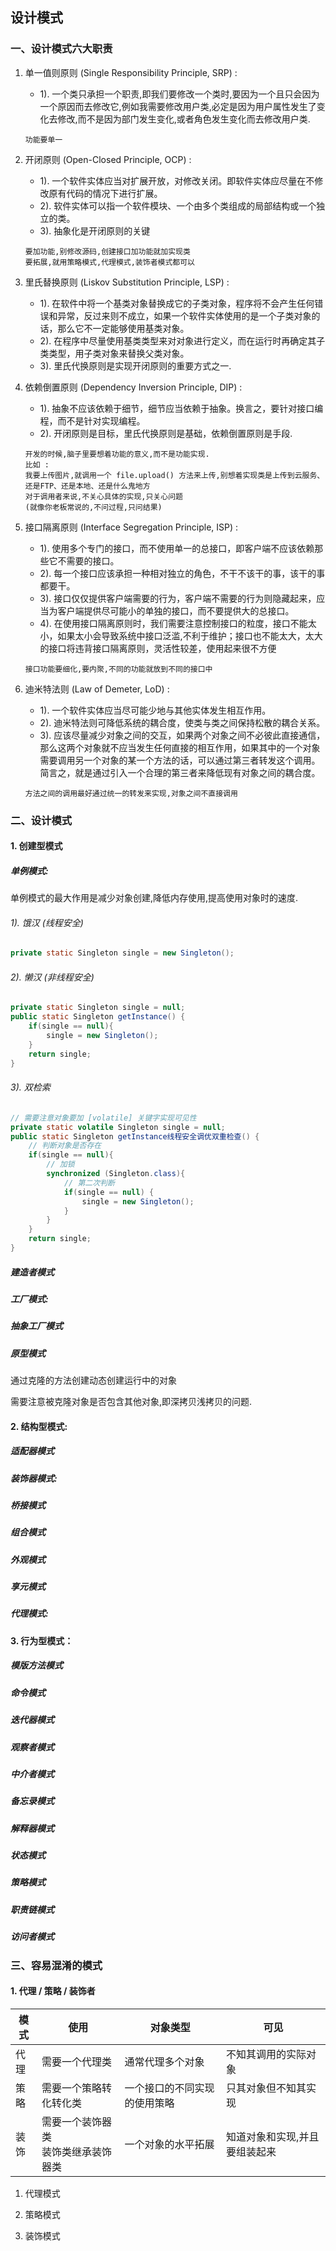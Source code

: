 ## 设计模式

### 一、设计模式六大职责
1. 单一值则原则 (Single Responsibility Principle, SRP) :
    - 1). 一个类只承担一个职责,即我们要修改一个类时,要因为一个且只会因为一个原因而去修改它,例如我需要修改用户类,必定是因为用户属性发生了变化去修改,而不是因为部门发生变化,或者角色发生变化而去修改用户类.
    ```
    功能要单一
    ```


2. 开闭原则 (Open-Closed Principle, OCP) :
    - 1). 一个软件实体应当对扩展开放，对修改关闭。即软件实体应尽量在不修改原有代码的情况下进行扩展。
    - 2). 软件实体可以指一个软件模块、一个由多个类组成的局部结构或一个独立的类。
    - 3). 抽象化是开闭原则的关键
    ```
    要加功能,别修改源码,创建接口加功能就加实现类
    要拓展,就用策略模式,代理模式,装饰者模式都可以
    ```


3. 里氏替换原则 (Liskov Substitution Principle, LSP) :
    - 1). 在软件中将一个基类对象替换成它的子类对象，程序将不会产生任何错误和异常，反过来则不成立，如果一个软件实体使用的是一个子类对象的话，那么它不一定能够使用基类对象。
    - 2). 在程序中尽量使用基类类型来对对象进行定义，而在运行时再确定其子类类型，用子类对象来替换父类对象。
    - 3). 里氏代换原则是实现开闭原则的重要方式之一.


4. 依赖倒置原则 (Dependency Inversion  Principle, DIP) :
    - 1). 抽象不应该依赖于细节，细节应当依赖于抽象。换言之，要针对接口编程，而不是针对实现编程。
    - 2). 开闭原则是目标，里氏代换原则是基础，依赖倒置原则是手段.
    ```
    开发的时候,脑子里要想着功能的意义,而不是功能实现.
    比如 :
    我要上传图片,就调用一个 file.upload() 方法来上传,别想着实现类是上传到云服务、还是FTP、还是本地、还是什么鬼地方
    对于调用者来说,不关心具体的实现,只关心问题
    (就像你老板常说的,不问过程,只问结果)
    ```


5. 接口隔离原则 (Interface  Segregation Principle, ISP) :
    - 1). 使用多个专门的接口，而不使用单一的总接口，即客户端不应该依赖那些它不需要的接口。
    - 2). 每一个接口应该承担一种相对独立的角色，不干不该干的事，该干的事都要干。
    - 3). 接口仅仅提供客户端需要的行为，客户端不需要的行为则隐藏起来，应当为客户端提供尽可能小的单独的接口，而不要提供大的总接口。
    - 4). 在使用接口隔离原则时，我们需要注意控制接口的粒度，接口不能太小，如果太小会导致系统中接口泛滥,不利于维护；接口也不能太大，太大的接口将违背接口隔离原则，灵活性较差，使用起来很不方便
    ```
    接口功能要细化,要内聚,不同的功能就放到不同的接口中

    ```


6. 迪米特法则 (Law of Demeter, LoD) :
    - 1). 一个软件实体应当尽可能少地与其他实体发生相互作用。
    - 2). 迪米特法则可降低系统的耦合度，使类与类之间保持松散的耦合关系。
    - 3). 应该尽量减少对象之间的交互，如果两个对象之间不必彼此直接通信，那么这两个对象就不应当发生任何直接的相互作用，如果其中的一个对象需要调用另一个对象的某一个方法的话，可以通过第三者转发这个调用。简言之，就是通过引入一个合理的第三者来降低现有对象之间的耦合度。
    ```
    方法之间的调用最好通过统一的转发来实现,对象之间不直接调用
    ```

### 二、设计模式
#### 1. 创建型模式
##### 单例模式:
单例模式的最大作用是减少对象创建,降低内存使用,提高使用对象时的速度.

###### 1). 饿汉 (线程安全)
```java
private static Singleton single = new Singleton();
```
###### 2). 懒汉 (非线程安全)
```java
private static Singleton single = null;
public static Singleton getInstance() {
    if(single == null){
        single = new Singleton();
    }
    return single;
}
```
###### 3). 双检索
```java
// 需要注意对象要加 [volatile] 关键字实现可见性
private static volatile Singleton single = null;
public static Singleton getInstance线程安全调优双重检查() {
    // 判断对象是否存在
    if(single == null){
        // 加锁
        synchronized (Singleton.class){
            // 第二次判断
            if(single == null) {
                single = new Singleton();
            }
        }
    }
    return single;
}
```


##### 建造者模式
##### 工厂模式:
##### 抽象工厂模式
##### 原型模式
通过克隆的方法创建动态创建运行中的对象

需要注意被克隆对象是否包含其他对象,即深拷贝浅拷贝的问题.

#### 2. 结构型模式:
##### 适配器模式
##### 装饰器模式:
##### 桥接模式
##### 组合模式
##### 外观模式
##### 享元模式
##### 代理模式:

#### 3. 行为型模式：
##### 模版方法模式
##### 命令模式
##### 迭代器模式
##### 观察者模式
##### 中介者模式
##### 备忘录模式
##### 解释器模式
##### 状态模式
##### 策略模式
##### 职责链模式
##### 访问者模式

### 三、容易混淆的模式
#### 1. 代理 / 策略 / 装饰者
|模式|使用|对象类型|可见|
|---|---|---|---|
|代理|需要一个代理类|通常代理多个对象|不知其调用的实际对象|
|策略|需要一个策略转化转化类|一个接口的不同实现的使用策略|只其对象但不知其实现|
|装饰|需要一个装饰器类<br/>装饰类继承装饰器类|一个对象的水平拓展|知道对象和实现,并且要组装起来|

1) 代理模式


2) 策略模式

3) 装饰模式
